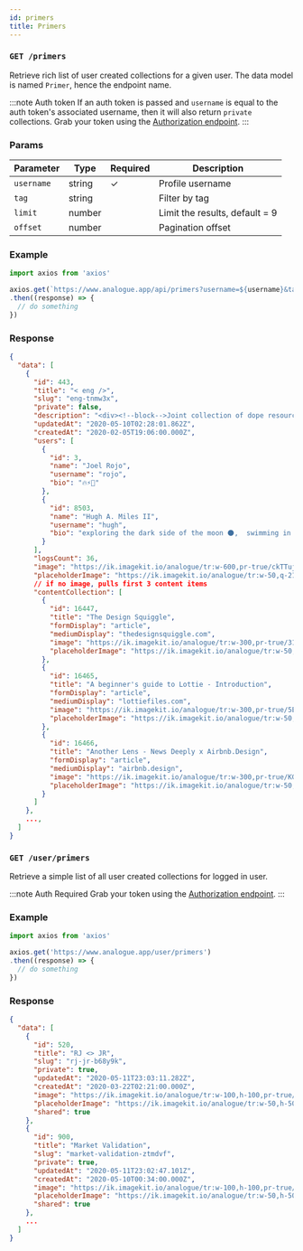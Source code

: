 ```yaml
---
id: primers
title: Primers
---
```


### `GET /primers`

Retrieve rich list of user created collections for a given user. The data model is named `Primer`, hence the endpoint name.

:::note Auth token
If an auth token is passed and `username` is equal to the auth token's associated username, then it will also return `private` collections.
Grab your token using the [Authorization endpoint](auth/token.md).
:::

### Params

Parameter | Type | Required | Description
--------- | ---- | -------- | -----------
`username` | string | ✓ | Profile username
`tag` | string | | Filter by tag
`limit` | number | | Limit the results, default = 9
`offset` | number | | Pagination offset

### Example

```javascript
import axios from 'axios'

axios.get(`https://www.analogue.app/api/primers?username=${username}&tag=${tag}&limit=8&offset=0`)
.then((response) => {
  // do something
})
```

### Response

```json
{
  "data": [
    {
      "id": 443,
      "title": "< eng />",
      "slug": "eng-tnmw3x",
      "private": false,
      "description": "<div><!--block-->Joint collection of dope resources</div>",
      "updatedAt": "2020-05-10T02:28:01.862Z",
      "createdAt": "2020-02-05T19:06:00.000Z",
      "users": [
        {
          "id": 3,
          "name": "Joel Rojo",
          "username": "rojo",
          "bio": "🔥⚡️🚀"
        },
        {
          "id": 8503,
          "name": "Hugh A. Miles II",
          "username": "hugh",
          "bio": "exploring the dark side of the moon 🌑,  swimming in unchartered waters 🏊🏾‍♂️, \ndoing things that have never been done"
        }
      ],
      "logsCount": 36,
      "image": "https://ik.imagekit.io/analogue/tr:w-600,pr-true/ckTTujeYzMeNicrNoXQHvXLf",
      "placeholderImage": "https://ik.imagekit.io/analogue/tr:w-50,q-21,pr-true/ckTTujeYzMeNicrNoXQHvXLf",
      // if no image, pulls first 3 content items
      "contentCollection": [
        {
          "id": 16447,
          "title": "The Design Squiggle",
          "formDisplay": "article",
          "mediumDisplay": "thedesignsquiggle.com",
          "image": "https://ik.imagekit.io/analogue/tr:w-300,pr-true/31supAHgUhngNQjzqXfzFTeb",
          "placeholderImage": "https://ik.imagekit.io/analogue/tr:w-50,q-21,pr-true/31supAHgUhngNQjzqXfzFTeb"
        },
        {
          "id": 16465,
          "title": "A beginner's guide to Lottie - Introduction",
          "formDisplay": "article",
          "mediumDisplay": "lottiefiles.com",
          "image": "https://ik.imagekit.io/analogue/tr:w-300,pr-true/5Ej1zAJvpx6rLATh8yKBefJb",
          "placeholderImage": "https://ik.imagekit.io/analogue/tr:w-50,q-21,pr-true/5Ej1zAJvpx6rLATh8yKBefJb"
        },
        {
          "id": 16466,
          "title": "Another Lens - News Deeply x Airbnb.Design",
          "formDisplay": "article",
          "mediumDisplay": "airbnb.design",
          "image": "https://ik.imagekit.io/analogue/tr:w-300,pr-true/KGkGZocSbCppGS63TGcf5ksy",
          "placeholderImage": "https://ik.imagekit.io/analogue/tr:w-50,q-21,pr-true/KGkGZocSbCppGS63TGcf5ksy"
        }
      ]
    },
    ...,
  ]
}
```

### `GET /user/primers`

Retrieve a simple list of all user created collections for logged in user.

:::note Auth Required
Grab your token using the [Authorization endpoint](auth/token.md).
:::

### Example

```javascript
import axios from 'axios'

axios.get('https://www.analogue.app/user/primers')
.then((response) => {
  // do something
})
```

### Response

```json
{
  "data": [
    {
      "id": 520,
      "title": "RJ <> JR",
      "slug": "rj-jr-b68y9k",
      "private": true,
      "updatedAt": "2020-05-11T23:03:11.282Z",
      "createdAt": "2020-03-22T02:21:00.000Z",
      "image": "https://ik.imagekit.io/analogue/tr:w-100,h-100,pr-true/WFHQxQKkUefPnAgPKi4eoMcg",
      "placeholderImage": "https://ik.imagekit.io/analogue/tr:w-50,h-50,q-21,pr-true/WFHQxQKkUefPnAgPKi4eoMcg",
      "shared": true
    },
    {
      "id": 900,
      "title": "Market Validation",
      "slug": "market-validation-ztmdvf",
      "private": true,
      "updatedAt": "2020-05-11T23:02:47.101Z",
      "createdAt": "2020-05-10T00:34:00.000Z",
      "image": "https://ik.imagekit.io/analogue/tr:w-100,h-100,pr-true/amcfd7s1jt4exrmHWoGFHkK7",
      "placeholderImage": "https://ik.imagekit.io/analogue/tr:w-50,h-50,q-21,pr-true/amcfd7s1jt4exrmHWoGFHkK7",
      "shared": true
    },
    ...
  ]
}
```
